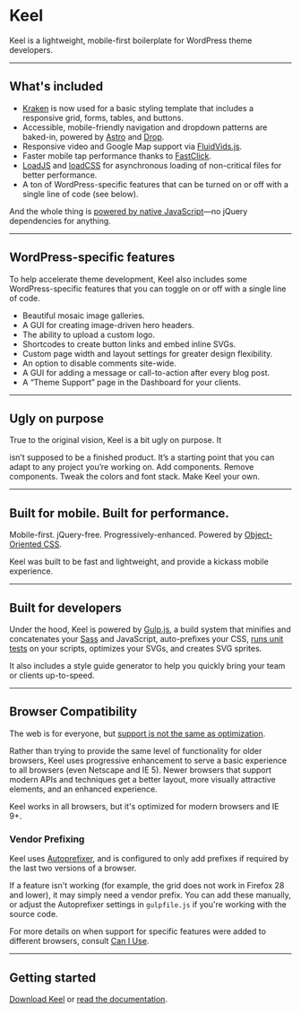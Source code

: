 # Keel

Keel is a lightweight, mobile-first boilerplate for WordPress theme developers.

<hr>


## What's included

- [Kraken](http://cferdinandi.github.io/kraken/) is now used for a basic styling template that includes a responsive grid, forms, tables, and buttons.
- Accessible, mobile-friendly navigation and dropdown patterns are baked-in, powered by [Astro](https://github.com/cferdinandi/astro) and [Drop](https://github.com/cferdinandi/drop).
- Responsive video and Google Map support via [FluidVids.js](https://github.com/toddmotto/fluidvids).
- Faster mobile tap performance thanks to [FastClick](https://github.com/ftlabs/fastclick).
- [LoadJS](https://github.com/filamentgroup/loadJS) and [loadCSS](https://github.com/filamentgroup/loadCSS) for asynchronous loading of non-critical files for better performance.
- A ton of WordPress-specific features that can be turned on or off with a single line of code (see below).

And the whole thing is [powered by native JavaScript](http://gomakethings.com/ditching-jquery/)&mdash;no jQuery dependencies for anything.

<hr>


## WordPress-specific features

To help accelerate theme development, Keel also includes some WordPress-specific features that you can toggle on or off with a single line of code.

- Beautiful mosaic image galleries.
- A GUI for creating image-driven hero headers.
- The ability to upload a custom logo.
- Shortcodes to create button links and embed inline SVGs.
- Custom page width and layout settings for greater design flexibility.
- An option to disable comments site-wide.
- A GUI for adding a message or call-to-action after every blog post.
- A “Theme Support” page in the Dashboard for your clients.

<hr>


## Ugly on purpose

True to the original vision, Keel is a bit ugly on purpose. It

isn’t supposed to be a finished product. It’s a starting point that you can adapt to any project you’re working on. Add components. Remove components. Tweak the colors and font stack. Make Keel your own.

<hr>


## Built for mobile. Built for performance.

Mobile-first. jQuery-free. Progressively-enhanced. Powered by [Object-Oriented CSS](http://www.slideshare.net/stubbornella/object-oriented-css).

Keel was built to be fast and lightweight, and provide a kickass mobile experience.

<hr>


## Built for developers

Under the hood, Keel is powered by [Gulp.js](http://gulpjs.com/), a build system that minifies and concatenates your [Sass](http://sass-lang.com/) and JavaScript, auto-prefixes your CSS, [runs unit tests](http://jasmine.github.io/) on your scripts, optimizes your SVGs, and creates SVG sprites.

It also includes a style guide generator to help you quickly bring your team or clients up-to-speed.

<hr>


## Browser Compatibility

The web is for everyone, but [support is not the same as optimization](http://bradfrostweb.com/blog/mobile/support-vs-optimization/).

Rather than trying to provide the same level of functionality for older browsers, Keel uses progressive enhancement to serve a basic experience to all browsers (even Netscape and IE 5). Newer browsers that support modern APIs and techniques get a better layout, more visually attractive elements, and an enhanced experience.

Keel works in all browsers, but it's optimized for modern browsers and IE 9+.

### Vendor Prefixing

Keel uses [Autoprefixer](https://github.com/postcss/autoprefixer), and is configured to only add prefixes if required by the last two versions of a browser.

If a feature isn't working (for example, the grid does not work in Firefox 28 and lower), it may simply need a vendor prefix. You can add these manually, or adjust the Autoprefixer settings in `gulpfile.js` if you're working with the source code.

For more details on when support for specific features were added to different browsers, consult [Can I Use](http://caniuse.com/).


<hr>


## Getting started

[Download Keel](https://github.com/cferdinandi/keel/archive/master.zip) or [read the documentation](http://keel.gomakethings.com/documentation).